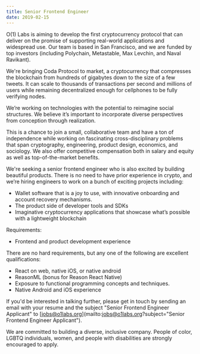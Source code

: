 ```yaml
---
title: Senior Frontend Engineer
date: 2019-02-15
---
```

O(1) Labs is aiming to develop the first cryptocurrency protocol that can deliver on the promise of supporting real-world applications and widespread use. Our team is based in San Francisco, and we are funded by top investors (including Polychain, Metastable, Max Levchin, and Naval Ravikant).

We're bringing Coda Protocol to market, a cryptocurrency that compresses the blockchain from hundreds of gigabytes down to the size of a few tweets. It can scale to thousands of transactions per second and millions of users while remaining decentralized enough for cellphones to be fully verifying nodes.

We’re working on technologies with the potential to reimagine social structures. We believe it’s important to incorporate diverse perspectives from conception through realization.

This is a chance to join a small, collaborative team and have a ton of independence while working on fascinating cross-disciplinary problems that span cryptography, engineering, product design, economics, and sociology. We also offer competitive compensation both in salary and equity as well as top-of-the-market benefits.

We're seeking a senior frontend engineer who is also excited by building beautiful products. There is no need to have prior experience in crypto, and we’re hiring engineers to work on a bunch of exciting projects including:

* Wallet software that is a joy to use, with innovative onboarding and account recovery mechanisms.
* The product side of developer tools and SDKs
* Imaginative cryptocurrency applications that showcase what’s possible with a lightweight blockchain

Requirements:

* Frontend and product development experience

There are no hard requirements, but any one of the following are excellent qualifications:

* React on web, native iOS, or native android
* ReasonML (bonus for Reason React Native)
* Exposure to functional programming concepts and techniques.
* Native Android and iOS experience

If you'd be interested in talking further, please get in touch by sending an email with your resume and the subject "Senior Frontend Engineer Applicant" to [jobs@o1labs.org](mailto:jobs@o1labs.org?subject="Senior Frontend Engineer Applicant").

We are committed to building a diverse, inclusive company. People of color, LGBTQ individuals, women, and people with disabilities are strongly encouraged to apply.

